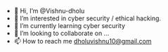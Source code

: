 - 👋 Hi, I’m @Vishnu-dholu
- 👀 I’m interested in cyber security / ethical hacking.  
- 🌱 I’m currently learning cyber security
- 💞️ I’m looking to collaborate on ...
- 📫 How to reach me dholuvishnu10@gmail.com

<!---
Vishnu-dholu/Vishnu-dholu is a ✨ special ✨ repository because its `README.md` (this file) appears on your GitHub profile.
You can click the Preview link to take a look at your changes.
--->
